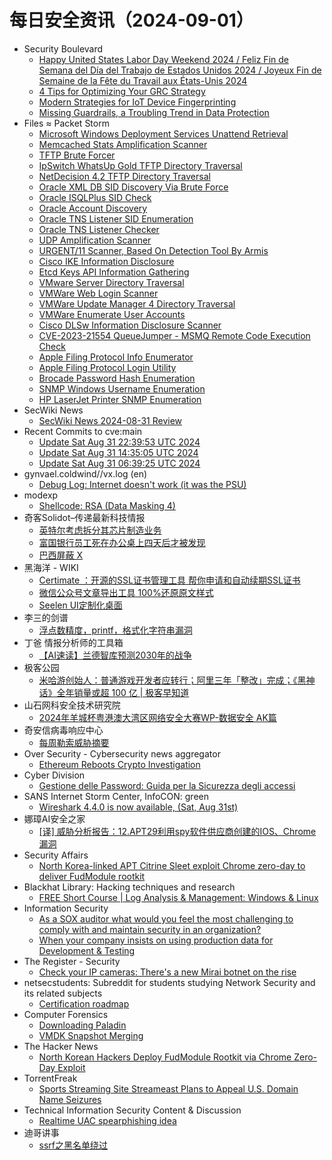 # 每日安全资讯（2024-09-01）

- Security Boulevard
  - [Happy United States Labor Day Weekend 2024 / Feliz Fin de Semana del Día del Trabajo de Estados Unidos 2024 / Joyeux Fin de Semaine de la Fête du Travail aux États-Unis 2024](https://securityboulevard.com/2024/08/happy-united-states-labor-day-weekend-2024-feliz-fin-de-semana-del-dia-del-trabajo-de-estados-unidos-2024-joyeux-fin-de-semaine-de-la-fete-du-travail-aux-etats-unis-2024/)
  - [4 Tips for Optimizing Your GRC Strategy](https://securityboulevard.com/2024/08/4-tips-for-optimizing-your-grc-strategy/)
  - [Modern Strategies for IoT Device Fingerprinting](https://securityboulevard.com/2024/08/modern-strategies-for-iot-device-fingerprinting/)
  - [Missing Guardrails, a Troubling Trend in Data Protection](https://securityboulevard.com/2024/08/missing-guardrails-a-troubling-trend-in-data-protection/)
- Files ≈ Packet Storm
  - [Microsoft Windows Deployment Services Unattend Retrieval](https://packetstormsecurity.com/files/180944/windows_deployment_services.rb.txt)
  - [Memcached Stats Amplification Scanner](https://packetstormsecurity.com/files/180943/memcached_amp.rb.txt)
  - [TFTP Brute Forcer](https://packetstormsecurity.com/files/180942/tftpbrute.rb.txt)
  - [IpSwitch WhatsUp Gold TFTP Directory Traversal](https://packetstormsecurity.com/files/180941/ipswitch_whatsupgold_tftp.rb.txt)
  - [NetDecision 4.2 TFTP Directory Traversal](https://packetstormsecurity.com/files/180940/netdecision_tftp.rb.txt)
  - [Oracle XML DB SID Discovery Via Brute Force](https://packetstormsecurity.com/files/180939/xdb_sid_brute.rb.txt)
  - [Oracle ISQLPlus SID Check](https://packetstormsecurity.com/files/180938/isqlplus_sidbrute.rb.txt)
  - [Oracle Account Discovery](https://packetstormsecurity.com/files/180937/admin-oracle-oracle_login.rb.txt)
  - [Oracle TNS Listener SID Enumeration](https://packetstormsecurity.com/files/180936/sid_enum.rb.txt)
  - [Oracle TNS Listener Checker](https://packetstormsecurity.com/files/180935/tnspoison_checker.rb.txt)
  - [UDP Amplification Scanner](https://packetstormsecurity.com/files/180934/udp_amplification.rb.txt)
  - [URGENT/11 Scanner, Based On Detection Tool By Armis](https://packetstormsecurity.com/files/180933/urgent11_check.rb.txt)
  - [Cisco IKE Information Disclosure](https://packetstormsecurity.com/files/180932/cisco_ike_benigncertain.rb.txt)
  - [Etcd Keys API Information Gathering](https://packetstormsecurity.com/files/180931/open_key_scanner.rb.txt)
  - [VMware Server Directory Traversal](https://packetstormsecurity.com/files/180930/vmware_server_dir_trav.rb.txt)
  - [VMWare Web Login Scanner](https://packetstormsecurity.com/files/180929/vmware_http_login.rb.txt)
  - [VMWare Update Manager 4 Directory Traversal](https://packetstormsecurity.com/files/180928/vmware_update_manager_traversal.rb.txt)
  - [VMWare Enumerate User Accounts](https://packetstormsecurity.com/files/180927/vmware_enum_users.rb.txt)
  - [Cisco DLSw Information Disclosure Scanner](https://packetstormsecurity.com/files/180926/dlsw_leak_capture.rb.txt)
  - [CVE-2023-21554 QueueJumper - MSMQ Remote Code Execution Check](https://packetstormsecurity.com/files/180925/cve_2023_21554_queuejumper.rb.txt)
  - [Apple Filing Protocol Info Enumerator](https://packetstormsecurity.com/files/180924/afp_server_info.rb.txt)
  - [Apple Filing Protocol Login Utility](https://packetstormsecurity.com/files/180923/afp_login.rb.txt)
  - [Brocade Password Hash Enumeration](https://packetstormsecurity.com/files/180922/brocade_enumhash.rb.txt)
  - [SNMP Windows Username Enumeration](https://packetstormsecurity.com/files/180921/snmp_enumusers.rb.txt)
  - [HP LaserJet Printer SNMP Enumeration](https://packetstormsecurity.com/files/180920/snmp_enum_hp_laserjet.rb.txt)
- SecWiki News
  - [SecWiki News 2024-08-31 Review](http://www.sec-wiki.com/?2024-08-31)
- Recent Commits to cve:main
  - [Update Sat Aug 31 22:39:53 UTC 2024](https://github.com/trickest/cve/commit/546418c2712dafc5c050524eedb4967b9efa5d2a)
  - [Update Sat Aug 31 14:35:05 UTC 2024](https://github.com/trickest/cve/commit/49579640fd2bcbefa03e2974405f557a5838228e)
  - [Update Sat Aug 31 06:39:25 UTC 2024](https://github.com/trickest/cve/commit/ee9750e4a42b18b2dc4d53875fb9d4729ef0db1e)
- gynvael.coldwind//vx.log (en)
  - [Debug Log: Internet doesn't work (it was the PSU)](https://gynvael.coldwind.pl/?id=793)
- modexp
  - [Shellcode: RSA (Data Masking 4)](https://modexp.wordpress.com/2024/08/31/masking4/)
- 奇客Solidot–传递最新科技情报
  - [英特尔考虑拆分其芯片制造业务](https://www.solidot.org/story?sid=79127)
  - [富国银行员工死在办公桌上四天后才被发现](https://www.solidot.org/story?sid=79126)
  - [巴西屏蔽 X](https://www.solidot.org/story?sid=79125)
- 黑海洋 - WIKI
  - [Certimate ：开源的SSL证书管理工具 帮你申请和自动续期SSL证书](https://www.upx8.com/4308)
  - [微信公众号文章导出工具 100%还原原文样式](https://www.upx8.com/4307)
  - [Seelen UI定制化桌面](https://www.upx8.com/4306)
- 李三的剑谱
  - [浮点数精度，printf，格式化字符串漏洞](https://cl0und.github.io/2024/08/31/%E6%B5%AE%E7%82%B9%E6%95%B0%E7%B2%BE%E5%BA%A6%EF%BC%8Cprintf%EF%BC%8C%E6%A0%BC%E5%BC%8F%E5%8C%96%E5%AD%97%E7%AC%A6%E4%B8%B2%E6%BC%8F%E6%B4%9E/)
- 丁爸 情报分析师的工具箱
  - [【AI速读】兰德智库预测2030年的战争](https://mp.weixin.qq.com/s?__biz=MzI2MTE0NTE3Mw==&mid=2651145926&idx=1&sn=a267578ec2bc7ab83d9e562ebe08af47&chksm=f1af31fcc6d8b8eae5afece2a19b65b8545011004572ba6e96f72039395111397215ae2bbcf4&scene=58&subscene=0#rd)
- 极客公园
  - [米哈游创始人：普通游戏开发者应转行；阿里三年「整改」完成；《黑神话》全年销量或超 100 亿 | 极客早知道](https://mp.weixin.qq.com/s?__biz=MTMwNDMwODQ0MQ==&mid=2653053310&idx=1&sn=5d9b19628e63141cd10adc1eb00fb57f&chksm=7e571cc8492095de19483905324c5def8046ac5af00012c02e2b93712d212cc27ef6bbc2814c&scene=58&subscene=0#rd)
- 山石网科安全技术研究院
  - [2024年羊城杯粤港澳大湾区网络安全大赛WP-数据安全 AK篇](https://mp.weixin.qq.com/s?__biz=MzUzMDUxNTE1Mw==&mid=2247507899&idx=1&sn=a66efab51e751848e03ebd3bd424b302&chksm=fa520a05cd258313aad54d0718dd342261e93f097bbb521b8afcb717b140bbfe2729eb8965fd&scene=58&subscene=0#rd)
- 奇安信病毒响应中心
  - [每周勒索威胁摘要](https://mp.weixin.qq.com/s?__biz=MzI5Mzg5MDM3NQ==&mid=2247495608&idx=1&sn=9a706502e2a6b9b274eb6f79c211560e&chksm=ec699f90db1e168698ec86ae11a3e000593d5f0433493fb8c751c4668663bb2c2d6e4d214d52&scene=58&subscene=0#rd)
- Over Security - Cybersecurity news aggregator
  - [Ethereum Reboots Crypto Investigation](https://www.secjuice.com/ethereum-reboots-crypto-investigation/)
- Cyber Division
  - [Gestione delle Password: Guida per la Sicurezza degli accessi](https://cyberdivision.net/2024/08/31/gestione-delle-password/)
- SANS Internet Storm Center, InfoCON: green
  - [Wireshark 4.4.0 is now available, (Sat, Aug 31st)](https://isc.sans.edu/diary/rss/31220)
- 娜璋AI安全之家
  - [[译] 威胁分析报告：12.APT29利用spy软件供应商创建的IOS、Chrome漏洞](https://mp.weixin.qq.com/s?__biz=Mzg5MTM5ODU2Mg==&mid=2247500766&idx=1&sn=a587bd51a90cb20b7edbf77c6cbcd001&chksm=cfcf7313f8b8fa0574eeb0e8e598e910f86d6df9e27fe3e9ae2d09cd74ff54ccb65a940f3e44&scene=58&subscene=0#rd)
- Security Affairs
  - [North Korea-linked APT Citrine Sleet exploit Chrome zero-day to deliver FudModule rootkit](https://securityaffairs.com/167848/breaking-news/north-korea-linked-apt-exploited-chrome-zero-day-cve-2024-7971.html)
- Blackhat Library: Hacking techniques and research
  - [FREE Short Course | Log Analysis & Management: Windows & Linux](https://www.reddit.com/r/blackhat/comments/1f5i5fy/free_short_course_log_analysis_management_windows/)
- Information Security
  - [As a SOX auditor what would you feel the most challenging to comply with and maintain security in an organization?](https://www.reddit.com/r/Information_Security/comments/1f5ip61/as_a_sox_auditor_what_would_you_feel_the_most/)
  - [When your company insists on using production data for Development & Testing](https://www.reddit.com/r/Information_Security/comments/1f5j8mb/when_your_company_insists_on_using_production/)
- The Register - Security
  - [Check your IP cameras: There's a new Mirai botnet on the rise](https://go.theregister.com/feed/www.theregister.com/2024/08/31/ip_cameras_mirai_botnet/)
- netsecstudents: Subreddit for students studying Network Security and its related subjects
  - [Certification roadmap](https://www.reddit.com/r/netsecstudents/comments/1f5oyid/certification_roadmap/)
- Computer Forensics
  - [Downloading Paladin](https://www.reddit.com/r/computerforensics/comments/1f5st8o/downloading_paladin/)
  - [VMDK Snapshot Merging](https://www.reddit.com/r/computerforensics/comments/1f5tv8u/vmdk_snapshot_merging/)
- The Hacker News
  - [North Korean Hackers Deploy FudModule Rootkit via Chrome Zero-Day Exploit](https://thehackernews.com/2024/08/north-korean-hackers-deploy-fudmodule.html)
- TorrentFreak
  - [Sports Streaming Site Streameast Plans to Appeal U.S. Domain Name Seizures](https://torrentfreak.com/sports-streaming-site-streameast-plans-to-appeal-u-s-domain-name-seizures-240831/)
- Technical Information Security Content & Discussion
  - [Realtime UAC spearphishing idea](https://www.reddit.com/r/netsec/comments/1f5bq2c/realtime_uac_spearphishing_idea/)
- 迪哥讲事
  - [ssrf之黑名单绕过](https://mp.weixin.qq.com/s?__biz=MzIzMTIzNTM0MA==&mid=2247495669&idx=1&sn=d2d55ebeb81601b095f1ec869fa52c41&chksm=e8a5e596dfd26c808b17d13ee9e04016c95a4e4db071a2943e684c4301aa0fea53518598ebc3&scene=58&subscene=0#rd)
